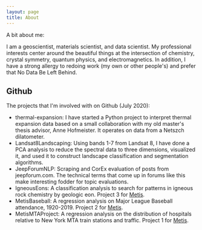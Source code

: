 ```yaml
---
layout: page
title: About
---
```


A bit about me:

I am a geoscientist, materials scientist, and data scientist. My professional interests center around the beautiful things at the intersection of chemistry, crystal symmetry, quantum physics, and electromagnetics. In addition, I have a strong allergy to redoing work (my own or other people's) and prefer that No Data Be Left Behind.

## Github

The projects that I'm involved with on Github (July 2020):

* thermal-expansion: I have started a Python project to interpret thermal expansion data based on a small collaboration with my old master's thesis advisor, Anne Hofmeister. It operates on data from a Netszch dilatometer.
* Landsat8Landscaping: Using bands 1-7 from Landsat 8, I have done a PCA analysis to reduce the spectral data to three dimensions, visualized it, and used it to construct landscape classification and segmentation algorithms.
* JeepForumNLP: Scraping and CorEx evaluation of posts from jeepforum.com. The technical terms that come up in forums like this make interesting fodder for topic evaluations.
* IgneousEons: A classification analysis to search for patterns in igneous rock chemistry by geologic eon. Project 3 for [Metis](https://thisismetis.com).
* MetisBaseball: A regression analysis on Major League Baseball attendance, 1920-2019. Project 2 for [Metis](https://thisismetis.com).
* MetisMTAProject: A regression analysis on the distribution of hospitals relative to New York MTA train stations and traffic. Project 1 for [Metis](https://thisismetis.com).
